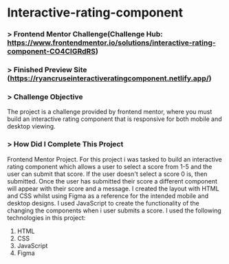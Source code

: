 # Interactive-rating-component

### > Frontend Mentor Challenge(Challenge Hub: https://www.frontendmentor.io/solutions/interactive-rating-component-CO4CIGRdRS)

### > Finished Preview Site (https://ryancruseinteractiveratingcomponent.netlify.app/)

### > Challenge Objective

The project is a challenge provided by frontend mentor, where you must build an interactive rating component that is responsive for both mobile and desktop viewing.

### > How Did I Complete This Project

Frontend Mentor Project. For this project i was tasked to build an interactive rating component which allows a user to select a score from 1-5 and the user can submit that score. If the user doesn't select a score 0 is, then submitted. Once the user has submitted their score a different component will appear with their score and a message. I created the layout with HTML and CSS whilst using Figma as a reference for the intended mobile and desktop designs. I used JavaScript to create the functionality of the changing the components when i user submits a score. I used the following technologies in this project:

1. HTML
2. CSS
3. JavaScript
4. Figma

